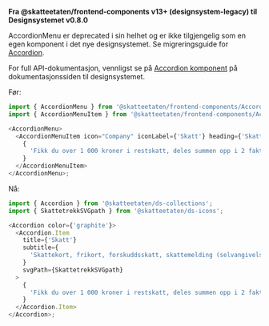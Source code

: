 **Fra @skatteetaten/frontend-components v13+ (designsystem-legacy) til Designsystemet v0.8.0**

AccordionMenu er deprecated i sin helhet og er ikke tilgjengelig som en egen komponent i det nye designsystemet. Se migreringsguide for <a class="brodtekst-link" href="#accordion">Accordion</a>.

For full API-dokumentasjon, vennligst se på <a class="brodtekst-link" href="https://www.skatteetaten.no/stilogtone/designsystemet/komponenter/accordion/">Accordion komponent</a> på dokumentasjonssiden til designsystemet.

Før:

```javascript static
import { AccordionMenu } from '@skatteetaten/frontend-components/AccordionMenu';
import { AccordionMenuItem } from '@skatteetaten/frontend-components/AccordionMenu/AccordionMenuItem';

<AccordionMenu>
  <AccordionMenuItem icon="Company" iconLabel={'Skatt'} heading={'Skatt'}>
    {
      'Fikk du over 1 000 kroner i restskatt, deles summen opp i 2 fakturaer. Fristen for når du må betale avhenger av når du fikk skatteoppgjøret ditt.'
    }
  </AccordionMenuItem>
</AccordionMenu>;
```

Nå:

```js static
import { Accordion } from '@skatteetaten/ds-collections';
import { SkattetrekkSVGpath } from '@skatteetaten/ds-icons';

<Accordion color={'graphite'}>
  <Accordion.Item
    title={'Skatt'}
    subtitle={
      'Skattekort, frikort, forskuddsskatt, skattemelding (selvangivelse)'
    }
    svgPath={SkattetrekkSVGpath}
  >
    {
      'Fikk du over 1 000 kroner i restskatt, deles summen opp i 2 fakturaer. Fristen for når du må betale avhenger av når du fikk skatteoppgjøret ditt.'
    }
  </Accordion.Item>
</Accordion>;
```
